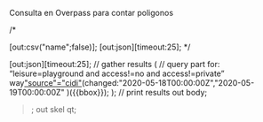 Consulta en Overpass para contar poligonos


/*

[out:csv("name";false)];
[out:json][timeout:25];
*/

[out:json][timeout:25];
// gather results
(
  // query part for: “leisure=playground and access!=no and access!=private”
  way["source"="cidi"](user:"Marliz94")(changed:"2020-05-18T00:00:00Z","2020-05-19T00:00:00Z" )({{bbox}});
);
// print results
out body;
>;
out skel qt;

